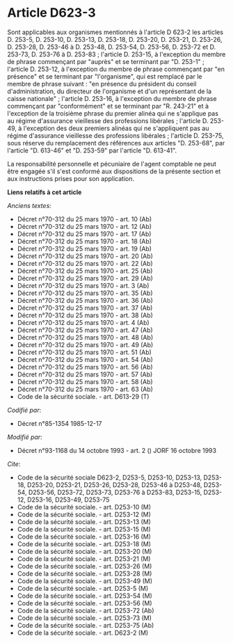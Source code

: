 # Article D623-3

Sont applicables aux organismes mentionnés à l'article D 623-2 les articles D. 253-5, D. 253-10, D. 253-13, D. 253-18, D.
253-20, D. 253-21, D. 253-26, D. 253-28, D. 253-46 à D. 253-48, D. 253-54, D. 253-56, D. 253-72 et D. 253-73, D. 253-76 à D.
253-83 ; l'article D. 253-15, à l'exception du membre de phrase commençant par "auprès" et se terminant par "D. 253-1" ;
l'article D. 253-12, à l'exception du membre de phrase commençant par "en présence" et se terminant par "l'organisme", qui
est remplacé par le membre de phrase suivant : "en présence du président du conseil d'administration, du directeur de
l'organisme et d'un représentant de la caisse nationale" ; l'article D. 253-16, à l'exception du membre de phrase commençant
par "conformément" et se terminant par "R. 243-21" et à l'exception de la troisième phrase du premier alinéa qui ne
s'applique pas au régime d'assurance vieillesse des professions libérales ; l'article D. 253-49, à l'exception des deux
premiers alinéas qui ne s'appliquent pas au régime d'assurance vieillesse des professions libérales ; l'article D. 253-75,
sous réserve du remplacement des références aux articles "D. 253-68", par l'article "D. 613-46" et "D. 253-59" par l'article
"D. 613-41".

La responsabilité personnelle et pécuniaire de l'agent comptable ne peut être engagée s'il s'est conformé aux dispositions de
la présente section et aux instructions prises pour son application.

**Liens relatifs à cet article**

_Anciens textes_:

  - Décret n°70-312 du 25 mars 1970 - art. 10 (Ab)
  - Décret n°70-312 du 25 mars 1970 - art. 12 (Ab)
  - Décret n°70-312 du 25 mars 1970 - art. 17 (Ab)
  - Décret n°70-312 du 25 mars 1970 - art. 18 (Ab)
  - Décret n°70-312 du 25 mars 1970 - art. 19 (Ab)
  - Décret n°70-312 du 25 mars 1970 - art. 20 (Ab)
  - Décret n°70-312 du 25 mars 1970 - art. 22 (Ab)
  - Décret n°70-312 du 25 mars 1970 - art. 25 (Ab)
  - Décret n°70-312 du 25 mars 1970 - art. 29 (Ab)
  - Décret n°70-312 du 25 mars 1970 - art. 3 (Ab)
  - Décret n°70-312 du 25 mars 1970 - art. 35 (Ab)
  - Décret n°70-312 du 25 mars 1970 - art. 36 (Ab)
  - Décret n°70-312 du 25 mars 1970 - art. 37 (Ab)
  - Décret n°70-312 du 25 mars 1970 - art. 38 (Ab)
  - Décret n°70-312 du 25 mars 1970 - art. 4 (Ab)
  - Décret n°70-312 du 25 mars 1970 - art. 47 (Ab)
  - Décret n°70-312 du 25 mars 1970 - art. 48 (Ab)
  - Décret n°70-312 du 25 mars 1970 - art. 49 (Ab)
  - Décret n°70-312 du 25 mars 1970 - art. 51 (Ab)
  - Décret n°70-312 du 25 mars 1970 - art. 54 (Ab)
  - Décret n°70-312 du 25 mars 1970 - art. 56 (Ab)
  - Décret n°70-312 du 25 mars 1970 - art. 57 (Ab)
  - Décret n°70-312 du 25 mars 1970 - art. 58 (Ab)
  - Décret n°70-312 du 25 mars 1970 - art. 63 (Ab)
  - Code de la sécurité sociale. - art. D613-29 (T)

_Codifié par_:

  - Décret n°85-1354 1985-12-17

_Modifié par_:

  - Décret n°93-1168 du 14 octobre 1993 - art. 2 () JORF 16 octobre 1993

_Cite_:

  - Code de la sécurité sociale D623-2, D253-5, D253-10, D253-13, D253-18, D253-20, D253-21, D253-26, D253-28, D253-46 à D253-48, D253-54, D253-56, D253-72, D253-73, D253-76 à D253-83, D253-15, D253-12, D253-16, D253-49, D253-75
  - Code de la sécurité sociale. - art. D253-10 (M)
  - Code de la sécurité sociale. - art. D253-12 (M)
  - Code de la sécurité sociale. - art. D253-13 (M)
  - Code de la sécurité sociale. - art. D253-15 (M)
  - Code de la sécurité sociale. - art. D253-16 (M)
  - Code de la sécurité sociale. - art. D253-18 (M)
  - Code de la sécurité sociale. - art. D253-20 (M)
  - Code de la sécurité sociale. - art. D253-21 (M)
  - Code de la sécurité sociale. - art. D253-26 (M)
  - Code de la sécurité sociale. - art. D253-28 (M)
  - Code de la sécurité sociale. - art. D253-49 (M)
  - Code de la sécurité sociale. - art. D253-5 (M)
  - Code de la sécurité sociale. - art. D253-54 (M)
  - Code de la sécurité sociale. - art. D253-56 (M)
  - Code de la sécurité sociale. - art. D253-72 (Ab)
  - Code de la sécurité sociale. - art. D253-73 (M)
  - Code de la sécurité sociale. - art. D253-75 (Ab)
  - Code de la sécurité sociale. - art. D623-2 (M)
